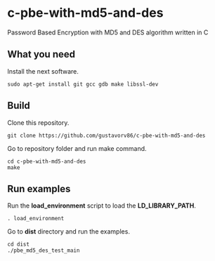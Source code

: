 c-pbe-with-md5-and-des
========

Password Based Encryption with MD5 and DES algorithm written in C

What you need
-------------

Install the next software.

`sudo apt-get install git gcc gdb make libssl-dev`

Build
-----

Clone this repository.

`git clone https://github.com/gustavorv86/c-pbe-with-md5-and-des`

Go to repository folder and run make command.

```
cd c-pbe-with-md5-and-des
make
```

Run examples
------------

Run the **load_environment** script to load the **LD_LIBRARY_PATH**.

`. load_environment`

Go to **dist** directory and run the examples.

```
cd dist
./pbe_md5_des_test_main
```
